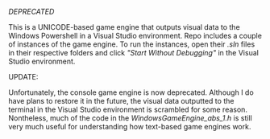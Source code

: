 *DEPRECATED*

This is a UNICODE-based game engine that outputs visual data to the Windows Powershell in a Visual Studio environment. Repo includes a couple of instances of the game engine. To run the instances, open their  *.sln* files in their respective folders and click *"Start Without Debugging"* in the Visual Studio environment.

UPDATE:

Unfortunately, the console game engine is now deprecated. Although I do have plans to restore it in the future, the visual data outputted to the terminal in the Visual Studio environment is scrambled for some reason. Nontheless, much of the code in the *WindowsGameEngine_abs_1.h* is still very much useful for understanding how text-based game engines work.
